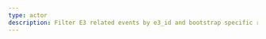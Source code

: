 ```yaml
---
type: actor
description: Filter E3 related events by e3_id and bootstrap specific request handling actors.
---
```

